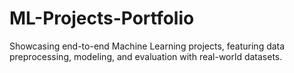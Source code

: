# ML-Projects-Portfolio
Showcasing end-to-end Machine Learning projects, featuring data preprocessing, modeling, and evaluation with real-world datasets.
